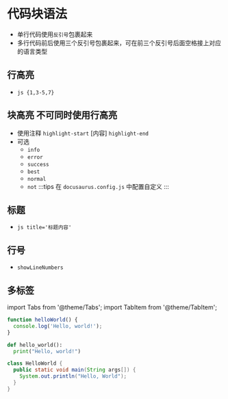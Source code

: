 # 代码块语法
- 单行代码使用`反引号`包裹起来
- 多行代码前后使用三个反引号包裹起来，可在前三个反引号后面空格接上对应的语言类型

## 行高亮
- ```js {1,3-5,7}```

## 块高亮 不可同时使用行高亮
- 使用注释 `highlight-start` [内容] `highlight-end` 
- 可选
  - `info`
  - `error`
  - `success`
  - `best`
  - `normal`
  - `not`
:::tips
  在 `docusaurus.config.js` 中配置自定义
:::

## 标题
- `js title='标题内容'`

## 行号
- `showLineNumbers`
## 多标签
import Tabs from '@theme/Tabs';
import TabItem from '@theme/TabItem';

<Tabs>
<TabItem value="js" label="JavaScript">

```js
function helloWorld() {
  console.log('Hello, world!');
}
```

</TabItem>
<TabItem value="py" label="Python">

```py
def hello_world():
  print("Hello, world!")
```

</TabItem>
<TabItem value="java" label="Java">

```java
class HelloWorld {
  public static void main(String args[]) {
    System.out.println("Hello, World");
  }
}
```

</TabItem>
</Tabs>
